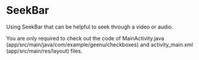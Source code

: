 # SeekBar
Using SeekBar that can be helpful to seek through a video or audio.

You are only required to check out the code of MainActivity.java (app/src/main/java/com/example/geenu/checkboxes) and activity_main.xml (app/src/main/res/layout) files.
